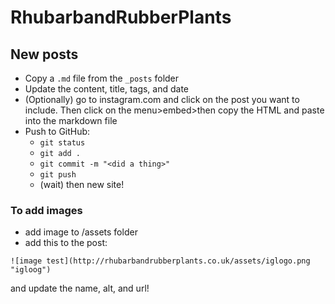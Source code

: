 # RhubarbandRubberPlants

## New posts
* Copy a `.md` file from the `_posts` folder
* Update the content, title, tags, and date
* (Optionally) go to instagram.com and click on the post you want to include. Then click on the menu>embed>then copy the HTML and paste into the markdown file
* Push to GitHub:
    * `git status`
    * `git add .`
    * `git commit -m "<did a thing>"`
    * `git push`
    * (wait) then new site!


### To add images
* add image to /assets folder
* add this to the post:
```
![image test](http://rhubarbandrubberplants.co.uk/assets/iglogo.png "igloog")
```
and update the name, alt, and url!